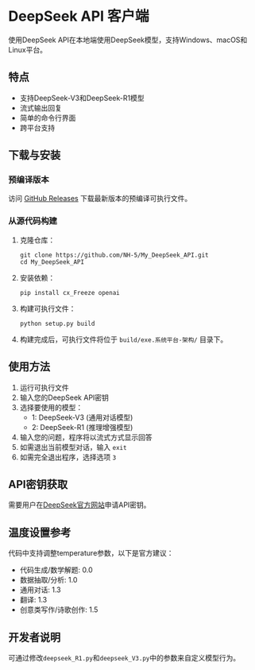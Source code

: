 # DeepSeek API 客户端

使用DeepSeek API在本地端使用DeepSeek模型，支持Windows、macOS和Linux平台。

## 特点

- 支持DeepSeek-V3和DeepSeek-R1模型
- 流式输出回复
- 简单的命令行界面
- 跨平台支持

## 下载与安装

### 预编译版本

访问 [GitHub Releases](https://github.com/NH-5/My_DeepSeek_API.git/releases) 下载最新版本的预编译可执行文件。

### 从源代码构建

1. 克隆仓库：
   ```
   git clone https://github.com/NH-5/My_DeepSeek_API.git
   cd My_DeepSeek_API
   ```

2. 安装依赖：
   ```
   pip install cx_Freeze openai
   ```

3. 构建可执行文件：
   ```
   python setup.py build
   ```

4. 构建完成后，可执行文件将位于 `build/exe.系统平台-架构/` 目录下。

## 使用方法

1. 运行可执行文件
2. 输入您的DeepSeek API密钥
3. 选择要使用的模型：
   - 1: DeepSeek-V3 (通用对话模型)
   - 2: DeepSeek-R1 (推理增强模型)
4. 输入您的问题，程序将以流式方式显示回答
5. 如需退出当前模型对话，输入 `exit`
6. 如需完全退出程序，选择选项 `3`

## API密钥获取

需要用户在[DeepSeek官方网站](https://platform.deepseek.com/)申请API密钥。

## 温度设置参考

代码中支持调整temperature参数，以下是官方建议：
- 代码生成/数学解题: 0.0
- 数据抽取/分析: 1.0
- 通用对话: 1.3
- 翻译: 1.3
- 创意类写作/诗歌创作: 1.5

## 开发者说明

可通过修改`deepseek_R1.py`和`deepseek_V3.py`中的参数来自定义模型行为。